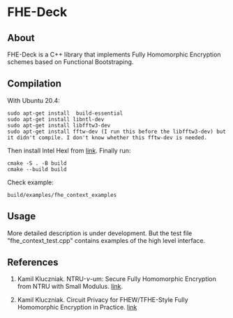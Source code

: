 FHE-Deck
=======

About
-----------

FHE-Deck is a C++ library that implements Fully Homomorphic Encryption schemes based on Functional Bootstraping.


Compilation
-----------

With Ubuntu 20.4:

```
sudo apt-get install  build-essential
sudo apt-get install libntl-dev
sudo apt-get install libfftw3-dev
sudo apt-get install fftw-dev (I run this before the libfftw3-dev) but it didn't compile. I don't know whether this fftw-dev is needed.
```

Then install Intel Hexl from [link](https://github.com/intel/hexl).
Finally run:
```
cmake -S . -B build
cmake --build build
```

Check example:
```
build/examples/fhe_context_examples
```


Usage
-----------

More detailed description is under development.
But the test file "fhe_context_test.cpp" contains examples of the high level interface.


References
-----------

1. Kamil Kluczniak. NTRU-$\nu$-um: Secure Fully Homomorphic Encryption from NTRU with Small Modulus. [link](https://eprint.iacr.org/2022/089).

2. Kamil Kluczniak. Circuit Privacy for FHEW/TFHE-Style Fully Homomorphic Encryption in Practice. [link](https://eprint.iacr.org/2022/1459)


